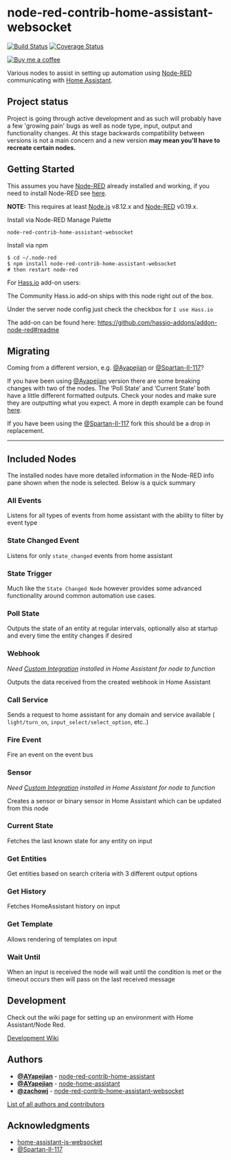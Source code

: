 # node-red-contrib-home-assistant-websocket

[![Build Status](https://travis-ci.com/zachowj/node-red-contrib-home-assistant-websocket.svg?branch=master)](https://travis-ci.com/zachowj/node-red-contrib-home-assistant-websocket) [![Coverage Status](https://coveralls.io/repos/github/zachowj/node-red-contrib-home-assistant-websocket/badge.svg?branch=master)](https://coveralls.io/github/zachowj/node-red-contrib-home-assistant-websocket?branch=master)

[![Buy me a coffee](https://www.buymeacoffee.com/assets/img/custom_images/orange_img.png)](https://buymeacoff.ee/zachowj)

Various nodes to assist in setting up automation using [Node-RED](https://nodered.org/) communicating with [Home Assistant](https://home-assistant.io/).

## Project status

Project is going through active development and as such will probably have a few 'growing pain' bugs as well as node type, input, output and functionality changes. At this stage backwards compatibility between versions is not a main concern and a new version **may mean you'll have to recreate certain nodes.**

## Getting Started

This assumes you have [Node-RED](https://nodered.org) already installed and working, if you need to install Node-RED see [here](https://nodered.org/docs/getting-started/installation).

**NOTE:** This requires at least [Node.js](https://nodejs.org) v8.12.x and [Node-RED](https://nodered.org/) v0.19.x.

Install via Node-RED Manage Palette

```
node-red-contrib-home-assistant-websocket
```

Install via npm

```shell
$ cd ~/.node-red
$ npm install node-red-contrib-home-assistant-websocket
# then restart node-red
```

For [Hass.io](https://hass.io/) add-on users:

The Community Hass.io add-on ships with this node right out of the box.

Under the server node config just check the checkbox for `I use Hass.io`

The add-on can be found here: <https://github.com/hassio-addons/addon-node-red#readme>

## Migrating

Coming from a different version, e.g. [@Ayapejian](https://github.com/AYapejian/node-red-contrib-home-assistant) or [@Spartan-II-117](https://github.com/Spartan-II-117/node-red-contrib-home-assistant-llat)?

If you have been using [@Ayapejian](https://github.com/AYapejian/node-red-contrib-home-assistant) version there are some breaking changes with two of the nodes. The ‘Poll State’ and ‘Current State’ both have a little different formatted outputs. Check your nodes and make sure they are outputting what you expect. A more in depth example can be found [here](https://github.com/zachowj/node-red-contrib-home-assistant-websocket/wiki/Migration).

If you have been using the [@Spartan-II-117](https://github.com/Spartan-II-117/node-red-contrib-home-assistant-llat) fork this should be a drop in replacement.

---

## Included Nodes

The installed nodes have more detailed information in the Node-RED info pane shown when the node is selected. Below is a quick summary

### All Events

Listens for all types of events from home assistant with the ability to filter by event type

### State Changed Event

Listens for only `state_changed` events from home assistant

### State Trigger

Much like the `State Changed Node` however provides some advanced functionality around common automation use cases.

### Poll State

Outputs the state of an entity at regular intervals, optionally also at startup
and every time the entity changes if desired

### Webhook

_Need [Custom Integration](https://github.com/zachowj/hass-node-red) installed in Home Assistant for node to function_

Outputs the data received from the created webhook in Home Assistant

### Call Service

Sends a request to home assistant for any domain and service available ( `light/turn_on`, `input_select/select_option`, etc..)

### Fire Event

Fire an event on the event bus

### Sensor

_Need [Custom Integration](https://github.com/zachowj/hass-node-red) installed in Home Assistant for node to function_

Creates a sensor or binary sensor in Home Assistant which can be updated
from this node

### Current State

Fetches the last known state for any entity on input

### Get Entities

Get entities based on search criteria with 3 different output options

### Get History

Fetches HomeAssistant history on input

### Get Template

Allows rendering of templates on input

### Wait Until

When an input is received the node will wait until the condition is met or the timeout occurs then will pass on the last received message

## Development

Check out the wiki page for setting up an environment with Home Assistant/Node Red.

[Development Wiki](https://github.com/zachowj/node-red-contrib-home-assistant-websocket/wiki/Development)

## Authors

- **[@AYapejian](https://github.com/AYapejian)** - [node-red-contrib-home-assistant](https://github.com/AYapejian/node-red-contrib-home-assistant)
- **[@AYapejian](https://github.com/AYapejian)** - [node-home-assistant](https://github.com/AYapejian/node-home-assistant)
- **[@zachowj](https://github.com/AYapejian)** - [node-red-contrib-home-assistant-websocket](https://github.com/AYapejian/node-home-assistant-websocket)

[List of all authors and contributors](https://github.com/zachowj/node-red-contrib-home-assistant-websocket/graphs/contributors)

## Acknowledgments

- [home-assistant-js-websocket](https://github.com/home-assistant/home-assistant-js-websocket)
- [@Spartan-II-117](https://github.com/Spartan-II-117)
